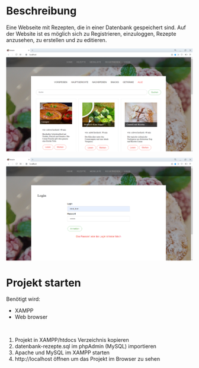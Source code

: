 # Beschreibung
Eine Webseite mit Rezepten, die in einer Datenbank gespeichert sind. Auf der Website ist es möglich sich zu Registrieren, einzuloggen, Rezepte anzusehen, zu erstellen und zu editieren.

<p align="center">
  <img src="https://github.com/tetiana-w/recipes-site/blob/master/project_screenshot_recipes.png" width="800" title="Seite Rezepte">  
</p>
<p>
<img src="https://github.com/tetiana-w/recipes-site/blob/master/project_screenshot_login.png" width="800">
</p>

# Projekt starten
Benötigt wird:
- XAMPP
- Web browser
<br>
<ol>
  <li> Projekt in XAMPP/htdocs Verzeichnis kopieren</li>
  <li> datenbank-rezepte.sql im phpAdmin (MySQL) importieren</li>
  <li> Apache und MySQL im XAMPP starten</li>
  <li> http://localhost öffnen um das Projekt im Browser zu sehen</li>
</ol>
